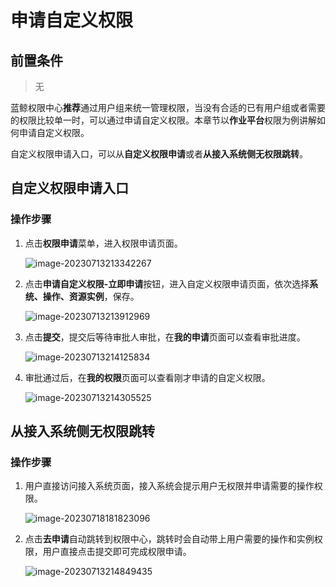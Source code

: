 # 申请自定义权限

## 前置条件

> 无

蓝鲸权限中心**推荐**通过用户组来统一管理权限，当没有合适的已有用户组或者需要的权限比较单一时，可以通过申请自定义权限。本章节以**作业平台**权限为例讲解如何申请自定义权限。  

自定义权限申请入口，可以从**自定义权限申请**或者**从接入系统侧无权限跳转**。

## 自定义权限申请入口

### 操作步骤

1. 点击**权限申请**菜单，进入权限申请页面。

   ![image-20230713213342267](ApplyToCustomPermissions/image-20230713213342267.png)

2. 点击**申请自定义权限-立即申请**按钮，进入自定义权限申请页面，依次选择**系统、操作、资源实例**，保存。

   ![image-20230713213912969](ApplyToCustomPermissions/image-20230713213912969.png)

3. 点击**提交**，提交后等待审批人审批，在**我的申请**页面可以查看审批进度。

   ![image-20230713214125834](ApplyToCustomPermissions/image-20230713214125834.png)

4. 审批通过后，在**我的权限**页面可以查看刚才申请的自定义权限。

   ![image-20230713214305525](ApplyToCustomPermissions/image-20230713214305525.png)

## 从接入系统侧无权限跳转

### 操作步骤

1. 用户直接访问接入系统页面，接入系统会提示用户无权限并申请需要的操作权限。

   ![image-20230718181823096](ApplyToCustomPermissions/image-20230718181823096.png)

2. 点击**去申请**自动跳转到权限中心，跳转时会自动带上用户需要的操作和实例权限，用户直接点击提交即可完成权限申请。

   ![image-20230713214849435](ApplyToCustomPermissions/image-20230713214849435.png)



